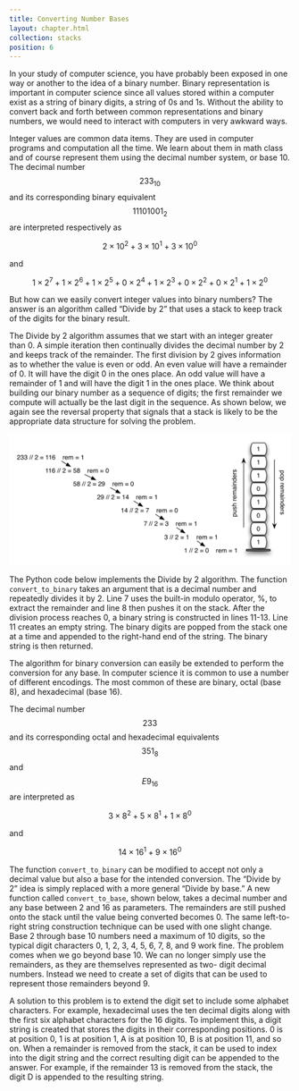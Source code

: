 ```yaml
---
title: Converting Number Bases
layout: chapter.html
collection: stacks
position: 6
---
```


In your study of computer science, you have probably been exposed in one
way or another to the idea of a binary number. Binary representation is
important in computer science since all values stored within a computer
exist as a string of binary digits, a string of 0s and 1s. Without the
ability to convert back and forth between common representations and
binary numbers, we would need to interact with computers in very awkward
ways.

Integer values are common data items. They are used in computer programs
and computation all the time. We learn about them in math class and of
course represent them using the decimal number system, or base 10. The
decimal number $$233_{10}$$ and its corresponding binary equivalent
$$11101001_{2}$$ are interpreted respectively as

$$2\times10^{2} + 3\times10^{1} + 3\times10^{0}$$

and

$$1\times2^{7} + 1\times2^{6} + 1\times2^{5} + 0\times2^{4} + 1\times2^{3} + 0\times2^{2} + 0\times2^{1} + 1\times2^{0}$$

But how can we easily convert integer values into binary numbers? The
answer is an algorithm called “Divide by 2” that uses a stack to keep
track of the digits for the binary result.

The Divide by 2 algorithm assumes that we start with an integer greater
than 0. A simple iteration then continually divides the decimal number
by 2 and keeps track of the remainder. The first division by 2 gives
information as to whether the value is even or odd. An even value will
have a remainder of 0. It will have the digit 0 in the ones place. An
odd value will have a remainder of 1 and will have the digit 1 in the
ones place. We think about building our binary number as a sequence of
digits; the first remainder we compute will actually be the last digit
in the sequence. As shown below, we again see the reversal property that
signals that a stack is likely to be the appropriate data structure for
solving the problem.

![Decimal-to-binary conversion](figures/decimal-to-binary.png)

The Python code below implements the Divide by 2 algorithm. The function
`convert_to_binary` takes an argument that is a decimal number and
repeatedly divides it by 2. Line 7 uses the built-in modulo operator, %,
to extract the remainder and line 8 then pushes it on the stack. After
the division process reaches 0, a binary string is constructed in lines
11-13. Line 11 creates an empty string. The binary digits are popped
from the stack one at a time and appended to the right-hand end of the
string. The binary string is then returned.

<!-- litpy stacks/binary_conversion.py -->

The algorithm for binary conversion can easily be extended to perform
the conversion for any base. In computer science it is common to use a
number of different encodings. The most common of these are binary,
octal (base 8), and hexadecimal (base 16).

The decimal number $$233$$ and its corresponding octal and hexadecimal
equivalents $$351_{8}$$ and $$E9_{16}$$ are interpreted as

$$3\times8^{2} + 5\times8^{1} + 1\times8^{0}$$

and

$$14\times16^{1} + 9\times16^{0}$$

The function `convert_to_binary` can be modified to accept not only a
decimal value but also a base for the intended conversion. The “Divide
by 2” idea is simply replaced with a more general “Divide by base.” A
new function called `convert_to_base`, shown below, takes a decimal
number and any base between 2 and 16 as parameters. The remainders are
still pushed onto the stack until the value being converted becomes 0.
The same left-to-right string construction technique can be used with
one slight change. Base 2 through base 10 numbers need a maximum of 10
digits, so the typical digit characters 0, 1, 2, 3, 4, 5, 6, 7, 8, and 9
work fine. The problem comes when we go beyond base 10. We can no longer
simply use the remainders, as they are themselves represented as two-
digit decimal numbers. Instead we need to create a set of digits that
can be used to represent those remainders beyond 9.

<!-- litpy stacks/base_conversion.py -->

A solution to this problem is to extend the digit set to include some
alphabet characters. For example, hexadecimal uses the ten decimal
digits along with the first six alphabet characters for the 16 digits.
To implement this, a digit string is created that stores the digits in
their corresponding positions. 0 is at position 0, 1 is at position 1, A
is at position 10, B is at position 11, and so on. When a remainder is
removed from the stack, it can be used to index into the digit string
and the correct resulting digit can be appended to the answer. For
example, if the remainder 13 is removed from the stack, the digit D is
appended to the resulting string.

